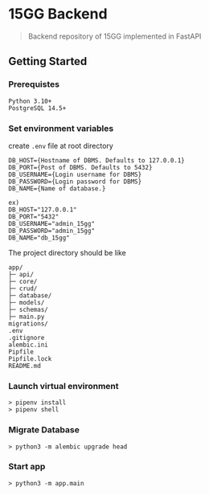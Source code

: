 # 15GG Backend

> Backend repository of 15GG implemented in FastAPI

## Getting Started

### Prerequistes
```
Python 3.10+
PostgreSQL 14.5+
```
### Set environment variables

create `.env` file at root directory

```
DB_HOST={Hostname of DBMS. Defaults to 127.0.0.1}
DB_PORT={Post of DBMS. Defaults to 5432}
DB_USERNAME={Login username for DBMS}
DB_PASSWORD={Login password for DBMS}
DB_NAME={Name of database.}

ex)
DB_HOST="127.0.0.1"
DB_PORT="5432"
DB_USERNAME="admin_15gg"
DB_PASSWORD="admin_15gg"
DB_NAME="db_15gg"
```


The project directory should be like
```
app/
├─ api/
├─ core/
├─ crud/
├─ database/
├─ models/
├─ schemas/
├─ main.py
migrations/
.env
.gitignore
alembic.ini
Pipfile
Pipfile.lock
README.md
```

### Launch virtual environment

```
> pipenv install
> pipenv shell
```

### Migrate Database

```
> python3 -m alembic upgrade head
```

### Start app

```
> python3 -m app.main
```